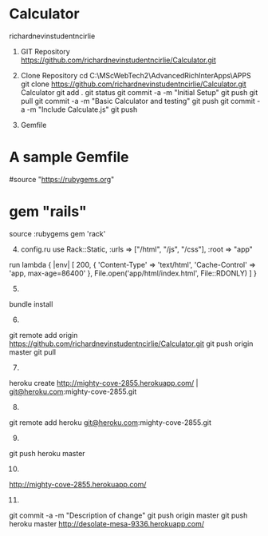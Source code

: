 Calculator
==========
richardnevinstudentncirlie

1. GIT Repository
https://github.com/richardnevinstudentncirlie/Calculator.git


2. Clone Repository
cd C:\MScWebTech2\AdvancedRichInterApps\APPS
git clone https://github.com/richardnevinstudentncirlie/Calculator.git Calculator
git add .
git status
git commit -a -m "Initial Setup"
git push
git pull
git commit -a -m "Basic Calculator and testing"
git push
git commit -a -m "Include Calculate.js"
git push

3. Gemfile
# A sample Gemfile
#source "https://rubygems.org"
# gem "rails"

source :rubygems
gem 'rack'


4. config.ru
use Rack::Static,
  :urls => ["/html", "/js", "/css"],
  :root => "app"

run lambda { |env|
  [
    200,
    {
      'Content-Type'  => 'text/html',
      'Cache-Control' => 'app, max-age=86400'
    },
    File.open('app/html/index.html', File::RDONLY)
  ]
}


5.
bundle install


6.
git remote add origin https://github.com/richardnevinstudentncirlie/Calculator.git
git push origin master
git pull


7.
heroku create
http://mighty-cove-2855.herokuapp.com/ | git@heroku.com:mighty-cove-2855.git


8.
git remote add heroku git@heroku.com:mighty-cove-2855.git


9.
git push heroku master


10.
http://mighty-cove-2855.herokuapp.com/

11.
git commit -a -m "Description of change"
git push origin master
git push heroku master
http://desolate-mesa-9336.herokuapp.com/